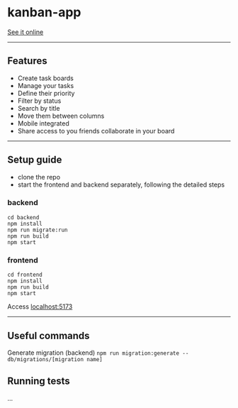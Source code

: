 # kanban-app

[See it online](#)

---

## Features

- Create task boards
- Manage your tasks
- Define their priority
- Filter by status
- Search by title
- Move them between columns
- Mobile integrated
- Share access to you friends collaborate in your board

---

## Setup guide

- clone the repo
- start the frontend and backend separately, following the detailed steps

### backend

```
cd backend
npm install
npm run migrate:run
npm run build
npm start
```

### frontend

```
cd frontend
npm install
npm run build
npm start
```

Access [localhost:5173](http://localhost:5173)

---

## Useful commands

Generate migration (backend)
`npm run migration:generate -- db/migrations/[migration name]`

## Running tests

...
